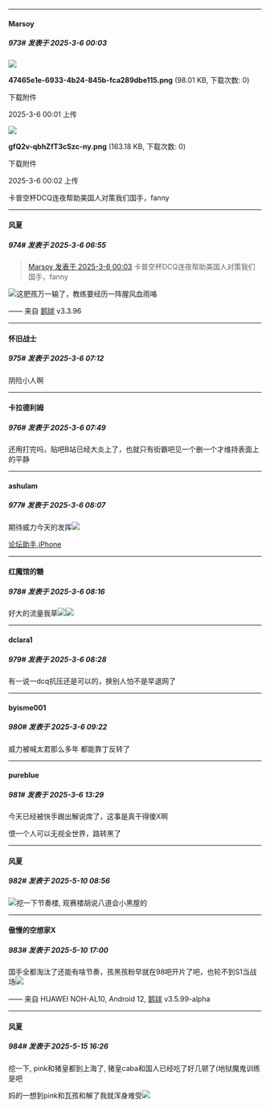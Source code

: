 ﻿
*****

####  Marsoy  
##### 973#       发表于 2025-3-6 00:03

<img src="https://img.saraba1st.com/forum/202503/06/000157r4r44y6sp47arla9.png" referrerpolicy="no-referrer">

<strong>47465e1e-6933-4b24-845b-fca289dbe115.png</strong> (98.01 KB, 下载次数: 0)

下载附件

2025-3-6 00:01 上传

<img src="https://img.saraba1st.com/forum/202503/06/000203ib830no9aobavd96.png" referrerpolicy="no-referrer">

<strong>gfQ2v-qbhZfT3cSzc-ny.png</strong> (163.18 KB, 下载次数: 0)

下载附件

2025-3-6 00:02 上传

卡普空杯DCQ连夜帮助美国人对策我们国手，fanny


*****

####  风夏  
##### 974#       发表于 2025-3-6 06:55

<blockquote><a href="httphttps://bbs.saraba1st.com/2b/forum.php?mod=redirect&amp;goto=findpost&amp;pid=67583811&amp;ptid=2089723" target="_blank">Marsoy 发表于 2025-3-6 00:03</a>
卡普空杯DCQ连夜帮助美国人对策我们国手，fanny</blockquote>
<img src="https://static.saraba1st.com/image/smiley/face2017/067.png" referrerpolicy="no-referrer">这肥孩万一输了，教练要经历一阵腥风血雨咯

—— 来自 [鹅球](https://www.pgyer.com/GcUxKd4w) v3.3.96


*****

####  怀旧战士  
##### 975#       发表于 2025-3-6 07:12

阴险小人啊


*****

####  卡拉德利姆  
##### 976#       发表于 2025-3-6 07:49

还用打完吗，贴吧B站已经大炎上了，也就只有街霸吧见一个删一个才维持表面上的平静


*****

####  ashulam  
##### 977#       发表于 2025-3-6 08:07

期待威力今天的发挥<img src="https://static.saraba1st.com/image/smiley/face2017/067.png" referrerpolicy="no-referrer">

[论坛助手,iPhone](https://bbs.saraba1st.com/2b/forum.php?mod=viewthread&amp;tid=2029836)


*****

####  红魔馆的糖  
##### 978#       发表于 2025-3-6 08:16

好大的流量我草<img src="https://static.saraba1st.com/image/smiley/face2017/068.png" referrerpolicy="no-referrer"><img src="https://p.sda1.dev/22/6594851409969e83b80cff5354f29a51/image.jpg" referrerpolicy="no-referrer">


*****

####  dclara1  
##### 979#       发表于 2025-3-6 08:28

有一说一dcq抗压还是可以的，换别人怕不是早退网了


*****

####  byisme001  
##### 980#       发表于 2025-3-6 09:22

威力被喊太君那么多年 都能靠丁反转了


*****

####  pureblue  
##### 981#       发表于 2025-3-6 13:29

今天已经被快手踢出解说席了，这事是真干得傻X啊

恨一个人可以无视全世界，路转黑了

*****

####  风夏  
##### 982#       发表于 2025-5-10 08:56

<img src="https://static.stage1st.com/image/smiley/face2017/067.png" referrerpolicy="no-referrer">挖一下节奏楼, 观赛楼胡说八道会小黑屋的


*****

####  傲慢的空想家X  
##### 983#       发表于 2025-5-10 17:00

国手全都淘汰了还能有啥节奏，孩黑孩粉早就在98吧开片了吧，也轮不到S1当战场<img src="https://static.stage1st.com/image/smiley/face2017/067.png" referrerpolicy="no-referrer">

—— 来自 HUAWEI NOH-AL10, Android 12, [鹅球](https://www.pgyer.com/xfPejhuq) v3.5.99-alpha

*****

####  风夏  
##### 984#       发表于 2025-5-15 16:26

挖一下, pink和猪皇都到上海了, 猪皇caba和国人已经吃了好几顿了(地狱魔鬼训练是吧

妈的一想到pink和瓦孩和解了我就浑身难受<img src="https://static.stage1st.com/image/smiley/face2017/067.png" referrerpolicy="no-referrer">

